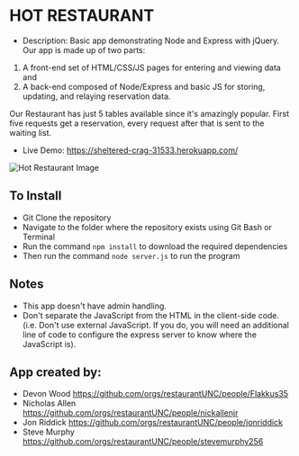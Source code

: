 # HOT RESTAURANT

* Description: Basic app demonstrating Node and Express with jQuery.
Our app is made up of two parts: 
1) A front-end set of HTML/CSS/JS pages for entering and viewing data and 
2) A back-end composed of Node/Express and basic JS for storing, updating, and relaying reservation data.


Our Restaurant has just 5 tables available since it's amazingly popular. First five requests get a reservation, every request after that is sent to the waiting list.
* Live Demo: <https://sheltered-crag-31533.herokuapp.com/>

![Hot Restaurant Image](Images/HotRestaurant.png)

## To Install

* Git Clone the repository
* Navigate to the folder where the repository exists using Git Bash or Terminal
* Run the command `npm install` to download the required dependencies
* Then run the command `node server.js` to run the program

## Notes

* This app doesn't have admin handling.
* Don't separate the JavaScript from the HTML in the client-side code. (i.e. Don't use external JavaScript. If you do, you will need an additional line of code to configure the express server to know where the JavaScript is).



## App created by: 

* Devon Wood https://github.com/orgs/restaurantUNC/people/Flakkus35
* Nicholas Allen https://github.com/orgs/restaurantUNC/people/nickallenjr
* Jon Riddick https://github.com/orgs/restaurantUNC/people/jonriddick
* Steve Murphy https://github.com/orgs/restaurantUNC/people/stevemurphy256
